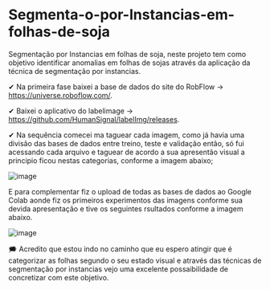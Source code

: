 # Segmenta-o-por-Instancias-em-folhas-de-soja
Segmentação por Instancias em folhas de soja, neste projeto tem como objetivo identificar anomalias em folhas de sojas através da aplicação da técnica de segmentação por instancias.


✔ Na primeira fase baixei a base de dados do site do RobFlow -> https://universe.roboflow.com/.

✔ Baixei o aplicativo do labelimage -> https://github.com/HumanSignal/labelImg/releases.

✔ Na sequência comecei ma taguear cada imagem, como já havia uma divisão das bases de dados entre treino, teste e validação então, só fui acessando cada arquivo e taguear de acordo a sua apresentão visual a principio ficou nestas categorias, conforme a imagem abaixo;

![image](https://github.com/laurindodumba/Segmenta-o-por-Instancias-em-folhas-de-soja/assets/38964642/ac922aa9-62d0-403b-add6-b0c6a4593e94)

E para complementar fiz o upload de todas as bases de dados ao Google Colab aonde fiz os primeiros experimentos das imagens conforme sua devida apresentação e tive os seguintes rsultados conforme a imagem abaixo.

![image](https://github.com/laurindodumba/Segmenta-o-por-Instancias-em-folhas-de-soja/assets/38964642/bd50643b-f441-422a-8300-831992cb024d)

🗯 Acredito que estou indo no caminho que eu espero atingir que é categorizar as folhas segundo o seu estado visual e através das técnicas de segmentação por instancias vejo uma excelente possaibilidade de concretizar com este objetivo.
